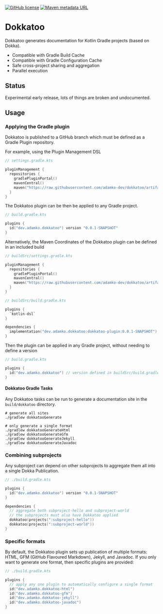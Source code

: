 [![GitHub license](https://img.shields.io/github/license/adamko-dev/dokkatoo?style=for-the-badge)](https://github.com/adamko-dev/dokkatoo/blob/main/LICENSE)
[![Maven metadata URL](https://img.shields.io/maven-metadata/v?metadataUrl=https%3A%2F%2Fraw.githubusercontent.com%2Fadamko-dev%2Fdokkatoo%2Fartifacts%2Fm2%2Fdev%2Fadamko%2Fdokkatoo%2Fdokkatoo%2Fmaven-metadata.xml&style=for-the-badge)](https://github.com/adamko-dev/dokkatoo/tree/artifacts#readme)

# Dokkatoo

Dokkatoo generates documentation for Kotlin Gradle projects (based on Dokka).

* Compatible with Gradle Build Cache
* Compatible with Gradle Configuration Cache
* Safe cross-project sharing and aggregation
* Parallel execution

## Status

Experimental early release, lots of things are broken and undocumented.

## Usage

### Applying the Gradle plugin

Dokkatoo is published to a GitHub branch which must be defined as a Gradle Plugin repository.

For example, using the Plugin Management DSL

```kts
// settings.gradle.kts

pluginManagement {
  repositories {
    gradlePluginPortal()
    mavenCentral()
    maven("https://raw.githubusercontent.com/adamko-dev/dokkatoo/artifacts/m2/")
  }
}
```

The Dokkatoo plugin can be then be applied to any Gradle project.

```kts
// build.gradle.kts

plugins {
  id("dev.adamko.dokkatoo") version "0.0.1-SNAPSHOT"
}
```

Alternatively, the Maven Coordinates of the Dokkatoo plugin can be defined in an included build

```kts
// buildSrc/settings.gradle.kts

pluginManagement {
  repositories {
    gradlePluginPortal()
    mavenCentral()
    maven("https://raw.githubusercontent.com/adamko-dev/dokkatoo/artifacts/m2/")
  }
}
```

```kts
// buildSrc/build.gradle.kts

plugins {
  `kotlin-dsl`
}

dependencies {
  implementation("dev.adamko.dokkatoo:dokkatoo-plugin:0.0.1-SNAPSHOT")
}
```

Then the plugin can be applied in any Gradle project, without needing to define a version

```kts
// build.gradle.kts

plugins {
  id("dev.adamko.dokkatoo") // version defined in buildSrc/build.gradle.kts
}
```

#### Dokkatoo Gradle Tasks

Any Dokkatoo tasks can be run to generate a documentation site in the
`build/dokkatoo` directory.

```shell
# generate all sites
./gradlew dokkatooGenerate

# only generate a single format
./gradlew dokkatooGenerateHtml
./gradlew dokkatooGenerateGfm
./gradlew dokkatooGenerateJekyll
./gradlew dokkatooGenerateJavadoc
```

### Combining subprojects

Any subproject can depend on other subprojects to aggregate them all into a single Dokka
Publication.

```kts
// ./build.gradle.kts

plugins {
  id("dev.adamko.dokkatoo") version "0.0.1-SNAPSHOT"
}

dependencies {
  // aggregate both subproject-hello and subproject-world
  // the subprojects must also have Dokkatoo applied
  dokkatoo(projects(":subproject-hello"))
  dokkatoo(projects(":subproject-world"))
}
```

### Specific formats

By default, the Dokkatoo plugin sets up publication of multiple formats: HTML,
GFM (GitHub Flavoured Markdown), Jekyll, and Javadoc. If you only want to generate one format, then
specific plugins are provided:

```kts
// ./build.gradle.kts

plugins {
  // apply any one plugin to automatically configure a single format
  id("dev.adamko.dokkatoo-html")
  id("dev.adamko.dokkatoo-gfm")
  id("dev.adamko.dokkatoo-jekyll")
  id("dev.adamko.dokkatoo-javadoc")
}
```
